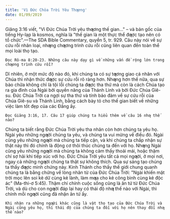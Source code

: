 ```yaml
---
title: 'Vì Đức Chöa Trời Yêu Thƣơng'
date: 01/09/2019
---
```


Giăng 3:16 viết, "Vì Đức Chúa Trời yêu thƣơng thế gian…" – và bản gốc của tiếng Hy-lạp là kosmos, nghĩa là "thế gian là một thực thể đƣợc tạo nên có tổ chức".—The SDA Bible Commentary, quyển 5, tr. 929. Câu này nói về sự cứu rỗi nhân loại, nhƣng chƣơng trình cứu rỗi cũng liên quan đến toàn thể mọi loài thọ tạo.

`Đọc Rô-ma 8:20-23. Những câu này dạy gì về những vấn đề rộng lớn trong chƣơng trình cứu rỗi?`

Dĩ nhiên, ở một mức độ nào đó, khi chúng ta có sự tƣơng giao cá nhân với Chúa thì nhận thức đƣợc sự cứu rỗi rõ ràng hơn. Nhƣng hơn thế nữa, qua sự bào chữa không chỉ là tội lỗi chúng ta đƣợc tha thứ mà còn là cách Chúa tạo ra gia đình của Ngài bởi quyền năng của Thánh Linh và bởi Đức Chúa Giê-su. Đức Chúa Trời ca ngợi sự tha thứ và tính bảo đảm về sự cứu rỗi của Chúa Giê-su và Thánh Linh, bằng cách bày tỏ cho thế gian biết về những việc làm tốt đẹp của các Đấng ấy.

`Đọc Giăng 3:16, 17. Câu 17 giúp chúng ta hiểu thêm về câu 16 nhƣ thế nào?`

Chúng ta biết rằng Đức Chúa Trời yêu tha nhân còn hơn chúng ta yêu họ. Ngài yêu những ngƣời chúng ta yêu, và chúng ta vui mừng về điều đó. Ngài cũng yêu những ngƣời mà chúng ta tiếp cận, và khi chúng ta chấp nhận sự thật này thì đó chính là động cơ thôi thúc chúng ta đến với họ. Nhƣng Ngài cũng yêu những ngƣời mà chúng ta không cảm thấy thoải mái, hoặc thậm chí sợ hãi khi tiếp xúc với họ. Đức Chúa Trời yêu tất cả mọi ngƣời, ở mọi nơi, ngay cả những ngƣời chúng ta thật sự không thích. Qua sự sáng tạo chúng ta thấy đƣợc minh chứng này. Kinh Thánh cho thấy thế giới chung quanh chúng ta là bằng chứng về lòng nhân từ của Đức Chúa Trời: "Ngài khiến mặt trời mọc lên soi kẻ dữ cùng kẻ lành, làm mƣa cho kẻ công bình cùng kẻ độc ác" (Ma-thi-ơ 5:45). Thậm chí chính cuộc sống cũng là ân tứ từ Đức Chúa Trời, và dù cho con ngƣời đáp lại hay có thái độ nhƣ thế nào với Ngài, thì chính mỗi ngƣời cũng đã nhận ân tứ ấy.

`Khi nhận ra những ngƣời khác cũng là vật thọ tạo của Đức Chúa Trời và Ngài cũng yêu họ, thì thái độ của chúng ta đối với họ nên thay đổi nhƣ thế nào?`